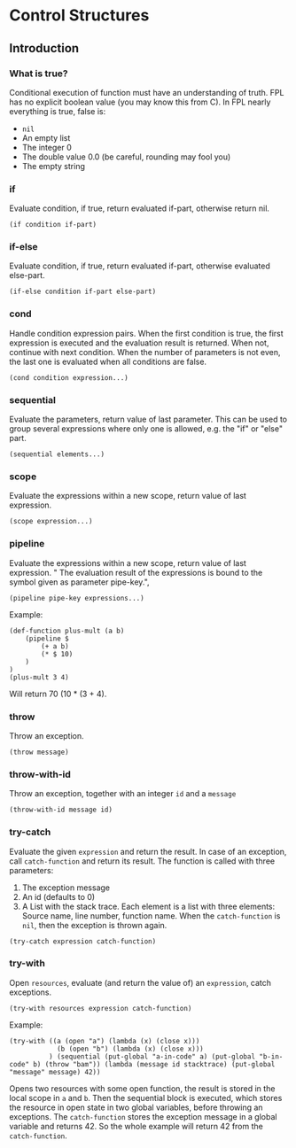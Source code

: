 # Control Structures

## Introduction

### What is true?

Conditional execution of function must have an understanding of truth. FPL has no explicit boolean
value (you may know this from C). In FPL nearly everything is true, false is:
* `nil`
* An empty list
* The integer 0
* The double value 0.0 (be careful, rounding may fool you)
* The empty string


### if
Evaluate condition, if true, return evaluated if-part, otherwise return nil.
```
(if condition if-part)
```

### if-else
Evaluate condition, if true, return evaluated if-part, otherwise evaluated else-part.
```
(if-else condition if-part else-part)
```

### cond
Handle condition expression pairs. When the first condition is true, the first expression is executed and
the evaluation result is returned. When not, continue with next condition.
When the number of parameters is not even, the last one is evaluated when all conditions are false.
```
(cond condition expression...)
```

### sequential
Evaluate the parameters, return value of last parameter.
This can be used to group several expressions where only one is allowed, e.g. the "if" or "else" part.
```
(sequential elements...)
```

### scope
Evaluate the expressions within a new scope, return value of last expression.
```
(scope expression...)
```

### pipeline
Evaluate the expressions within a new scope, return value of last expression. "
The evaluation result of the expressions is bound to the symbol given as parameter pipe-key.",
```
(pipeline pipe-key expressions...)
```

Example:
```
(def-function plus-mult (a b)
	(pipeline $
		(+ a b)
		(* $ 10)
	)
)
(plus-mult 3 4)
```

Will return 70 (10 * (3 + 4).

### throw
Throw an exception.
```
(throw message)
```

### throw-with-id
Throw an exception, together with an integer `id` and a `message`
```
(throw-with-id message id)
```

### try-catch
Evaluate the given `expression` and return the result.
In case of an exception, call `catch-function` and return its result. The function is called
with three parameters:
1. The exception message
2. An id (defaults to 0)
3. A List with the stack trace. Each element is a list with three elements: Source name, line number, function name.
When the `catch-function` is `nil`, then the exception is thrown again.
```
(try-catch expression catch-function)
```

### try-with
Open `resources`, evaluate (and return the value of) an `expression`, catch exceptions.  
```
(try-with resources expression catch-function)
```
Example:
```
(try-with ((a (open "a") (lambda (x) (close x))) 
            (b (open "b") (lambda (x) (close x))) 
          ) (sequential (put-global "a-in-code" a) (put-global "b-in-code" b) (throw "bam")) (lambda (message id stacktrace) (put-global "message" message) 42)) 
```
Opens two resources with some open function, the result is stored in the local scope in `a` and `b`. Then the sequential block is executed, which stores the
resource in open state in two global variables, before throwing an exceptions. The `catch-function` stores the exception message in a global variable and
returns 42. So the whole example will return 42 from the `catch-function`.
